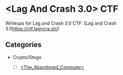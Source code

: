 
# <Lag And Crash 3.0> CTF

Writeups for Lag and Crash 3.0 CTF: [Lag and Crash 3.0<https://ctf.lagncra.sh/>)

## Categories

- Crypto/Stego
   - [ ] [<The_Abandoned_Computer>](<The_Abandoned_Computer.md>)

   
